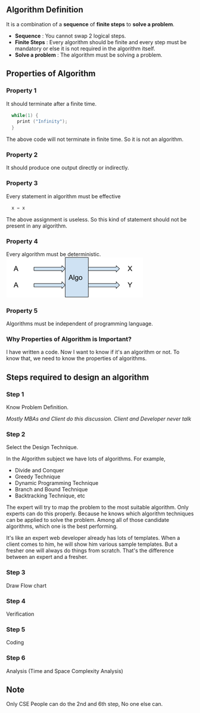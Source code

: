 ## Algorithm Definition

It is a combination of a **sequence** of **finite steps** to **solve a
problem**.

- **Sequence** : You cannot swap 2 logical steps.
- **Finite Steps** : Every algorithm should be finite and every step must be
mandatory or else it is not required in the algorithm itself.
- **Solve a problem** : The algorithm must be solving a problem.

## Properties of Algorithm

### Property 1

It should terminate after a finite time.
```c
  while(1) {
    print ("Infinity");
  }
```
The above code will not terminate in finite time. So it is not an
algorithm.

### Property 2

It should produce one output directly or indirectly.

### Property 3

Every statement in algorithm must be effective

```c
  x = x
```

The above assignment is useless. So this kind of statement should not be
present in any algorithm.

### Property 4

Every algorithm must be deterministic.
![Determinism](/0100/Algorithm/Unit%201/image1.png)

### Property 5

Algorithms must be independent of programming language.

### Why Properties of Algorithm is Important?

I have written a code. Now I want to know if it's an algorithm or not.
To know that, we need to know the properties of algorithms.

## Steps required to design an algorithm

### Step 1

Know Problem Definition.

*Mostly MBAs and Client do this discussion. Client and
Developer never talk*

### Step 2

Select the Design Technique.

In the Algorithm subject we have lots of algorithms.
For example,

-   Divide and Conquer
-   Greedy Technique
-   Dynamic Programming Technique
-   Branch and Bound Technique
-   Backtracking Technique, etc

The expert will try to map the problem to the most suitable algorithm.
Only experts can do this properly. Because he knows which algorithm
techniques can be applied to solve the problem. Among all of those
candidate algorithms, which one is the best performing.

It\'s like an expert web developer already has lots of templates. When a
client comes to him, he will show him various sample templates. But a
fresher one will always do things from scratch. That\'s the difference
between an expert and a fresher.

### Step 3

Draw Flow chart

### Step 4

Verification

### Step 5

Coding

### Step 6

Analysis (Time and Space Complexity Analysis)

## Note

Only CSE People can do the 2nd and 6th step, No one else can.